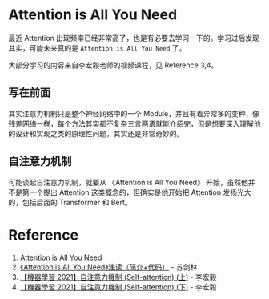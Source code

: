 # Attention is All You Need

最近 Attention 出现频率已经非常高了，也是有必要去学习一下的。学习过后发现其实，可能未来真的是 `Attention is All You Need` 了。

大部分学习的内容来自李宏毅老师的视频课程，见 Reference 3,4。

## 写在前面

其实注意力机制只是整个神经网络中的一个 Module，并且有着异常多的变种，像残差网络一样，每个方法其实都不复杂三言两语就能介绍完，但是想要深入理解他的设计和实现之类的原理性问题，其实还是非常奇妙的。

## 自注意力机制

可能谈起自注意力机制，就要从 《Attention is All You Need》 开始，虽然他并不是第一个提出 Attention 这类概念的，但确实是他开始把 Attention 发扬光大的，包括后面的 Transformer 和 Bert。

# Reference

1. [Attention is All You Need](https://arxiv.org/abs/1706.03762)
2. [《Attention is All You Need》浅读（简介+代码）](https://kexue.fm/archives/4765) - 苏剑林
3. [【機器學習 2021】自注意力機制 (Self-attention) (上)](https://www.youtube.com/watch?v=hYdO9CscNes) - 李宏毅
4. [【機器學習 2021】自注意力機制 (Self-attention) (下)](https://www.youtube.com/watch?v=gmsMY5kc-zw) - 李宏毅
